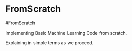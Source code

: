 # FromScratch

#FromScratch

Implementing Basic Machine Learning Code from scratch.

Explaining in simple terms as we proceed.
